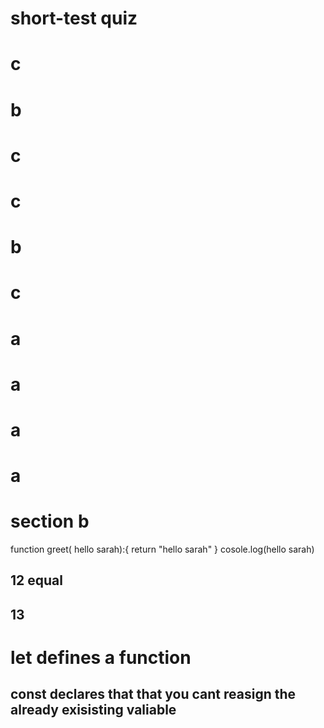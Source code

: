 # short-test quiz


# c
# b
# c
# c
# b
# c
# a
# a
# a
# a
# 
 # section b
 function greet( hello sarah):{
    return "hello sarah"
 }
 cosole.log(hello sarah)
  ##  12 equal
  ## 13 
  # let defines a function
  ## const declares that that you cant reasign the already exisisting valiable
  

    
 


